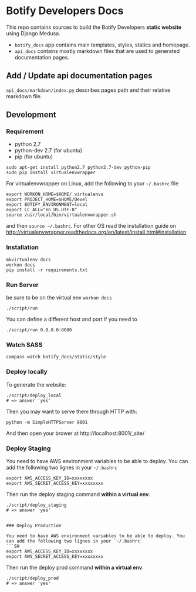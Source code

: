 # Botify Developers Docs
This repo contains sources to build the Botify Developers **static website** using Django Medusa.

- `botify_docs` app contains main templates, styles, statics and homepage.
- `api_docs` contains mostly markdown files that are used to generated documentation pages.


## Add / Update api documentation pages

`api_docs/markdown/index.py` describes pages path and their relative markdown file.

## Development

### Requirement
- python 2.7
- python-dev 2.7 (for ubuntu)
- pip (for ubuntu)

```SH
sudo apt-get install python2.7 python2.7-dev python-pip
sudo pip install virtualenvwrapper
```

For virtualenvwrapper on Linux, add the following to your `~/.bashrc` file

```SH
export WORKON_HOME=$HOME/.virtualenvs
export PROJECT_HOME=$HOME/Devel
export BOTIFY_ENVIRONMENT=local
export LC_ALL="en_US.UTF-8"
source /usr/local/bin/virtualenvwrapper.sh
```

and then `source ~/.bashrc`. For other OS read the installation guide on
http://virtualenvwrapper.readthedocs.org/en/latest/install.html#installation

### Installation
```SH
mkvirtualenv docs
workon docs
pip install -r requirements.txt
```

### Run Server
be sure to be on the virtual env `workon docs`

```SH
./script/run
```

You can define a different host and port if you need to

```SH
./script/run 0.0.0.0:8080
```

### Watch SASS
```
compass watch botify_docs/static/style
```


### Deploy locally

To generate the website:
```SH
./script/deploy_local
# => answer 'yes'
```

Then you may want to serve them through HTTP with:
```SH
python -m SimpleHTTPServer 8001
```

And then open your brower at http://localhost:8001/_site/


### Deploy Staging

You need to have AWS environment variables to be able to deploy. You can add the following two lignes in your `~/.bashrc`
```SH
export AWS_ACCESS_KEY_ID=xxxxxxxx
export AWS_SECRET_ACCESS_KEY=xxxxxxxx
```
Then run the deploy staging command **within a virtual env**.
```SH
./script/deploy_staging
# => answer 'yes'


### Deploy Production

You need to have AWS environment variables to be able to deploy. You can add the following two lignes in your `~/.bashrc`
```SH
export AWS_ACCESS_KEY_ID=xxxxxxxx
export AWS_SECRET_ACCESS_KEY=xxxxxxxx
```
Then run the deploy prod command **within a virtual env**.
```SH
./script/deploy_prod
# => answer 'yes'
